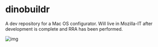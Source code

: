 # dinobuildr
A dev repository for a Mac OS configurator. Will live in Mozilla-IT after development is complete and RRA has been performed. 

![img](https://singularityplaytime.files.wordpress.com/2014/08/dinosaurs-lasers.jpg)
